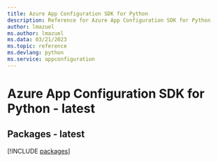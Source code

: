 ```yaml
---
title: Azure App Configuration SDK for Python
description: Reference for Azure App Configuration SDK for Python
author: lmazuel
ms.author: lmazuel
ms.data: 03/21/2023
ms.topic: reference
ms.devlang: python
ms.service: appconfiguration
---
```

# Azure App Configuration SDK for Python - latest
## Packages - latest
[!INCLUDE [packages](app-configuration-index.md)]